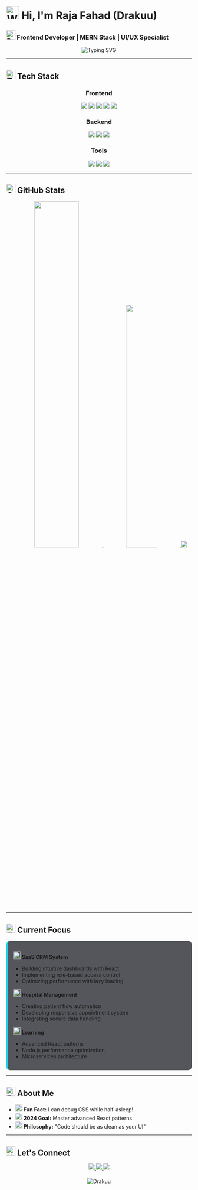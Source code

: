 # <img src="https://em-content.zobj.net/source/microsoft-teams/363/waving-hand_1f44b.png" alt="Wave" width="35" height="35" /> Hi, I'm Raja Fahad (Drakuu)  

### <img src="https://em-content.zobj.net/source/microsoft-teams/363/rocket_1f680.png" alt="Rocket" width="25" height="25" /> Frontend Developer | MERN Stack | UI/UX Specialist

<div align="center">
  <img src="https://readme-typing-svg.herokuapp.com?font=Fira+Code&weight=700&size=24&duration=3500&pause=1000&color=22C3EE&center=true&vCenter=true&width=600&lines=Digital+Experience+Architect;Pixel+Perfectionist;Problem+Solver;Continuous+Learner" alt="Typing SVG" />
</div>

---

## <img src="https://em-content.zobj.net/source/microsoft-teams/363/toolbox_1f9f0.png" alt="Toolbox" width="25" height="25" /> Tech Stack

<div align="center">
  
  ### Frontend
  <div>
    <img src="https://img.shields.io/badge/React-20232A?style=for-the-badge&logo=react&logoColor=61DAFB" />
    <img src="https://img.shields.io/badge/Next.js-000000?style=for-the-badge&logo=nextdotjs&logoColor=white" />
    <img src="https://img.shields.io/badge/JavaScript-F7DF1E?style=for-the-badge&logo=javascript&logoColor=black" />
    <img src="https://img.shields.io/badge/Tailwind_CSS-38B2AC?style=for-the-badge&logo=tailwind-css&logoColor=white" />
    <img src="https://img.shields.io/badge/Framer_Motion-0055FF?style=for-the-badge&logo=framer&logoColor=white" />
  </div>
  
  ### Backend
  <div>
    <img src="https://img.shields.io/badge/Node.js-339933?style=for-the-badge&logo=nodedotjs&logoColor=white" />
    <img src="https://img.shields.io/badge/Express.js-000000?style=for-the-badge&logo=express&logoColor=white" />
    <img src="https://img.shields.io/badge/MongoDB-47A248?style=for-the-badge&logo=mongodb&logoColor=white" />
  </div>
  
  ### Tools
  <div>
    <img src="https://img.shields.io/badge/Git-F05032?style=for-the-badge&logo=git&logoColor=white" />
    <img src="https://img.shields.io/badge/VS_Code-007ACC?style=for-the-badge&logo=visual-studio-code&logoColor=white" />
    <img src="https://img.shields.io/badge/Figma-F24E1E?style=for-the-badge&logo=figma&logoColor=white" />
  </div>
</div>

---

## <img src="https://em-content.zobj.net/source/microsoft-teams/363/chart-increasing_1f4c8.png" alt="Chart" width="25" height="25" /> GitHub Stats

<div align="center">
  <a href="https://github.com/Drakuu">
    <img width="49%" src="https://github-readme-stats.vercel.app/api?username=Drakuu&show_icons=true&theme=radical&bg_color=0d1117&hide_border=true" />
    <img width="41%" src="https://github-readme-stats.vercel.app/api/top-langs/?username=Drakuu&layout=compact&theme=radical&bg_color=0d1117&hide_border=true" />
  </a>
  
  <img src="https://github-readme-streak-stats.herokuapp.com/?user=Drakuu&theme=radical&background=0d1117&hide_border=true" />
</div>

---

## <img src="https://em-content.zobj.net/source/microsoft-teams/363/computer_1f4bb.png" alt="Computer" width="25" height="25" /> Current Focus

<div style="background: rgba(13,17,23,0.7); padding: 15px; border-radius: 10px; border-left: 4px solid #22d3ee;">
  
  **<img src="https://em-content.zobj.net/source/microsoft-teams/363/briefcase_1f4bc.png" alt="Briefcase" width="20" height="20" /> SaaS CRM System**  
  - Building intuitive dashboards with React  
  - Implementing role-based access control  
  - Optimizing performance with lazy loading  
  
  **<img src="https://em-content.zobj.net/source/microsoft-teams/363/hospital_1f3e5.png" alt="Hospital" width="20" height="20" /> Hospital Management**  
  - Creating patient flow automation  
  - Developing responsive appointment system  
  - Integrating secure data handling  
  
  **<img src="https://em-content.zobj.net/source/microsoft-teams/363/books_1f4da.png" alt="Books" width="20" height="20" /> Learning**  
  - Advanced React patterns  
  - Node.js performance optimization  
  - Microservices architecture  
</div>

---

## <img src="https://em-content.zobj.net/source/microsoft-teams/363/light-bulb_1f4a1.png" alt="Bulb" width="25" height="25" /> About Me

- **<img src="https://em-content.zobj.net/source/microsoft-teams/363/star_2b50.png" alt="Star" width="20" height="20" /> Fun Fact:** I can debug CSS while half-asleep!
- **<img src="https://em-content.zobj.net/source/microsoft-teams/363/trophy_1f3c6.png" alt="Trophy" width="20" height="20" /> 2024 Goal:** Master advanced React patterns
- **<img src="https://em-content.zobj.net/source/microsoft-teams/363/brain_1f9e0.png" alt="Brain" width="20" height="20" /> Philosophy:** "Code should be as clean as your UI"

---

## <img src="https://em-content.zobj.net/source/microsoft-teams/363/handshake_1f91d.png" alt="Handshake" width="25" height="25" /> Let's Connect

<div align="center">
  <a href="https://www.linkedin.com/in/raja-fahad-5a414328b">
    <img src="https://img.shields.io/badge/LinkedIn-0A66C2?style=for-the-badge&logo=linkedin&logoColor=white" />
  </a>
  <a href="https://github.com/Drakuu">
    <img src="https://img.shields.io/badge/GitHub-181717?style=for-the-badge&logo=github&logoColor=white" />
  </a>
  <a href="mailto:your-email@example.com">
    <img src="https://img.shields.io/badge/Email-EA4335?style=for-the-badge&logo=gmail&logoColor=white" />
  </a>
</div>

<div align="center" style="margin-top: 20px;">
  <img src="https://komarev.com/ghpvc/?username=Drakuu&label=Profile+Views&color=0d1117&style=flat" alt="Drakuu" />
</div>
